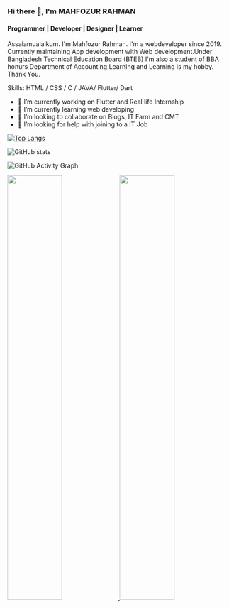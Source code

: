 ### Hi there 👋, I'm      **MAHFOZUR RAHMAN**
#### Programmer | Developer | Designer | Learner


Assalamualaikum. I'm Mahfozur Rahman. I'm a webdeveloper since 2019. Currently maintaining App development with Web development.Under Bangladesh Technical  Education Board (BTEB) I'm also a student of BBA honurs Department of Accounting.Learning and Learning is my hobby.
Thank You.

Skills: HTML / CSS / C / JAVA/ Flutter/ Dart

- 🔭 I’m currently working on Flutter and Real life Internship 
- 🌱 I’m currently learning web developing 
- 👯 I’m looking to collaborate on Blogs, IT Farm and CMT 
- 🤔 I’m looking for help with joining to a IT Job 



  





[![Top Langs](https://github-readme-stats.vercel.app/api/top-langs/?username=MRA963)](https://github.com/anuraghazra/github-readme-stats)

![GitHub stats](https://github-readme-stats.vercel.app/api?username=MRA963&show_icons=true)  

![GitHub Activity Graph](https://activity-graph.herokuapp.com/graph?username=MRA963)  

 
<p align="left">
  <a href="https://github.com/ronyinfu/">
  <img width="49.5%" src="https://github-readme-stats.vercel.app/api?username=ronyinfu&show_icons=true&theme=gruvbox&hide_border=true" />
    <img width="49.5%" src="https://github-readme-streak-stats.herokuapp.com/?user=ronyinfu&theme=gruvbox&hide_border=true" />
  </a>
</p>

 
